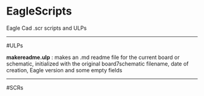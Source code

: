 # EagleScripts
Eagle Cad .scr scripts and ULPs

---
#ULPs

**makereadme.ulp** : makes an .md readme file for the current board or schematic, initialized with the original board7schematic filename, date of creation, Eagle version and some empty fields

---
#SCRs
